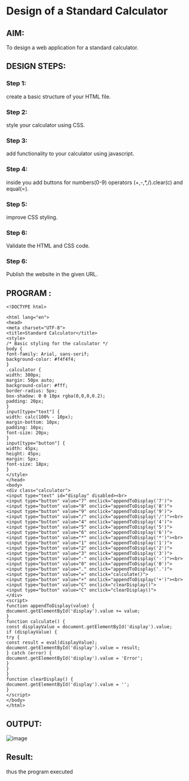 # Design of a Standard Calculator

## AIM:

To design a web application for a standard calculator.

## DESIGN STEPS:

### Step 1:
create a basic structure of your HTML file.

### Step 2:
style your calculator using CSS.


### Step 3:
add functionality to your calculator using javascript.


### Step 4:
inside you add buttons for numbers(0-9) operators (+,-,*,/).clear(c) and equal(=).


### Step 5:
improve CSS styling.

### Step 6:

Validate the HTML and CSS code.

### Step 6:

Publish the website in the given URL.

## PROGRAM :
```
<!DOCTYPE html>

<html lang="en">
<head>
<meta charset="UTF-8">
<title>Standard Calculator</title>
<style>
/* Basic styling for the calculator */
body {
font-family: Arial, sans-serif;
background-color: #f4f4f4;
}
.calculator {
width: 300px;
margin: 50px auto;
background-color: #fff;
border-radius: 5px;
box-shadow: 0 0 10px rgba(0,0,0,0.2);
padding: 20px;
}
input[type="text"] {
width: calc(100% - 10px);
margin-bottom: 10px;
padding: 10px;
font-size: 20px;
}
input[type="button"] {
width: 45px;
height: 45px;
margin: 5px;
font-size: 18px;
}
</style>
</head>
<body>
<div class="calculator">
<input type="text" id="display" disabled><br>
<input type="button" value="7" onclick="appendToDisplay('7')">
<input type="button" value="8" onclick="appendToDisplay('8')">
<input type="button" value="9" onclick="appendToDisplay('9')">
<input type="button" value="/" onclick="appendToDisplay('/')"><br>
<input type="button" value="4" onclick="appendToDisplay('4')">
<input type="button" value="5" onclick="appendToDisplay('5')">
<input type="button" value="6" onclick="appendToDisplay('6')">
<input type="button" value="*" onclick="appendToDisplay('*')"><br>
<input type="button" value="1" onclick="appendToDisplay('1')">
<input type="button" value="2" onclick="appendToDisplay('2')">
<input type="button" value="3" onclick="appendToDisplay('3')">
<input type="button" value="-" onclick="appendToDisplay('-')"><br>
<input type="button" value="0" onclick="appendToDisplay('0')">
<input type="button" value="." onclick="appendToDisplay('.')">
<input type="button" value="=" onclick="calculate()">
<input type="button" value="+" onclick="appendToDisplay('+')"><br>
<input type="button" value="C" onclick="clearDisplay()">
<input type="button" value="C" onclick="clearDisplay()">
</div>
<script>
function appendToDisplay(value) {
document.getElementById('display').value += value;
}
function calculate() {
const displayValue = document.getElementById('display').value;
if (displayValue) {
try {
const result = eval(displayValue);
document.getElementById('display').value = result;
} catch (error) {
document.getElementById('display').value = 'Error';
}
}
}
function clearDisplay() {
document.getElementById('display').value = '';
}
</script>
</body>
</html>

```

## OUTPUT:

![image](https://github.com/prathyusharavi/standard-calculator/assets/147474424/c8092b89-1aee-42eb-b818-afa36147faa3)


## Result:
thus the program executed
